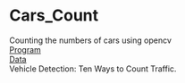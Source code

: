# Cars_Count
Counting the numbers of cars using opencv<br>
<a href="https://github.com/RishavMishraRM/Cars_Count/blob/main/program.py">Program</a><br>
<a href="https://github.com/RishavMishraRM/Cars_Count/blob/main/cars.jpeg">Data</a><br>
Vehicle Detection: Ten Ways to Count Traffic.

